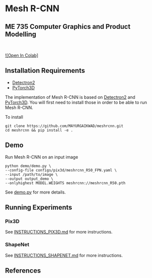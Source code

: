 # Mesh R-CNN

## ME 735 Computer Graphics and Product Modelling

&nbsp;

[![Open In Colab]](https://colab.research.google.com/drive/1YpKFwDNp8CAFAKKNhBKb2OwnWtX0xo2J?usp=sharing)


## Installation Requirements
- [Detectron2][d2]
- [PyTorch3D][py3d]

The implementation of Mesh R-CNN is based on [Detectron2][d2] and [PyTorch3D][py3d].
You will first need to install those in order to be able to run Mesh R-CNN.

To install
```
git clone https://github.com/MAYURGAIKWAD/meshrcnn.git
cd meshrcnn && pip install -e .
```

## Demo

Run Mesh R-CNN on an input image

```
python demo/demo.py \
--config-file configs/pix3d/meshrcnn_R50_FPN.yaml \
--input /path/to/image \
--output output_demo \
--onlyhighest MODEL.WEIGHTS meshrcnn://meshrcnn_R50.pth
```

See [demo.py](demo/demo.py) for more details.

## Running Experiments

### Pix3D
See [INSTRUCTIONS_PIX3D.md](INSTRUCTIONS_PIX3D.md) for more instructions.

### ShapeNet
See [INSTRUCTIONS_SHAPENET.md](INSTRUCTIONS_SHAPENET.md) for more instructions.

## References
[1]: https://arxiv.org/abs/1906.02739
[gg]: https://github.com/gkioxari
[jj]: https://github.com/jcjohnson
[d2]: https://github.com/facebookresearch/detectron2
[py3d]: https://github.com/facebookresearch/pytorch3d
[at]: https://github.com/albertotono
